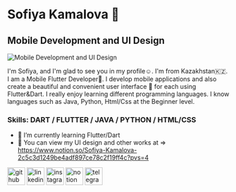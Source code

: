 # Sofiya Kamalova 🦉
## Mobile Development and UI Design
![Mobile Development and UI Design](https://www.pikpng.com/pngl/m/533-5330620_picture-facebook-welcome-to-my-profile-clipart.png)

I'm Sofiya, and I'm glad to see you in my profile☺️. I'm from Kazakhstan🇰🇿. I am a Mobile Flutter Developer📱. I develop mobile applications and also create a beautiful and convenient user interface 🎨 for each using Flutter&Dart. I really enjoy learning different programming languages. I know languages ​​such as Java, Python, Html/Css at the Beginner level.

### Skills: DART / FLUTTER / JAVA / PYTHON / HTML/CSS

- 🌱 I’m currently learning Flutter/Dart 
- 🎨 You can view my UI design and other works at => https://www.notion.so/Sofiya-Kamalova-2c5c3d1249be4adf897ce78c2f19ff4c?pvs=4 

[<img src='https://cdn.jsdelivr.net/npm/simple-icons@3.0.1/icons/github.svg' alt='github' height='40'>](https://github.com/sofiyakamalova)  [<img src='https://cdn.jsdelivr.net/npm/simple-icons@3.0.1/icons/linkedin.svg' alt='linkedin' height='40'>](https://www.linkedin.com/in/https://www.linkedin.com/in/софия-камалова-a4a96929b/?locale=en_US/)  [<img src='https://cdn.jsdelivr.net/npm/simple-icons@3.0.1/icons/instagram.svg' alt='instagram' height='40'>](https://www.instagram.com/sophiekamalova/)  [<img src='https://cdn.jsdelivr.net/npm/simple-icons@3.0.1/icons/notion.svg' alt='notion' height='40'>](https://www.notion.so/Sofiya-Kamalova-2c5c3d1249be4adf897ce78c2f19ff4c?pvs=4)  [<img src='https://cdn.jsdelivr.net/npm/simple-icons@3.0.1/icons/telegram.svg' alt='telegram' height='40'>](https://t.me/sofiyakamalova)  

